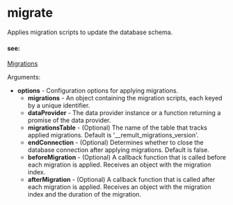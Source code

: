 # migrate

Applies migration scripts to update the database schema.

#### see:

[Migrations](https://remult.dev/docs/migrations.html)

Arguments:

- **options** - Configuration options for applying migrations.
  - **migrations** - An object containing the migration scripts, each keyed by a unique identifier.
  - **dataProvider** - The data provider instance or a function returning a promise of the data provider.
  - **migrationsTable** - (Optional) The name of the table that tracks applied migrations. Default is '\_\_remult_migrations_version'.
  - **endConnection** - (Optional) Determines whether to close the database connection after applying migrations. Default is false.
  - **beforeMigration** - (Optional) A callback function that is called before each migration is applied. Receives an object with the migration index.
  - **afterMigration** - (Optional) A callback function that is called after each migration is applied. Receives an object with the migration index and the duration of the migration.
